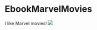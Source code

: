 # EbookMarvelMovies
I like Marvel movies!
![](https://miro.medium.com/max/1084/1*m1jlmDETKO5801F6p3CvkQ.gif)
